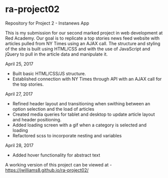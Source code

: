 # ra-project02
Repository for Project 2 - Instanews App

This is my submission for our second marked project in web development at Red Academy. Our goal is to replicate a top stories news feed website with articles pulled from NY Times using an AJAX call. The structure and styling of the site is built using HTML/CSS and with the use of JavaScript and jQuery to pull in the article data and manipulate it.

April 25, 2017
- Built basic HTML/CSS/JS structure.
- Established connection with NY Times through API with an AJAX call for the top stories.

April 27, 2017
- Refined header layout and transitioning when swithing between an option selection and the load of articles
- Created media queries for tablet and desktop to update article layout and header positioning.
- Added loading screen with a gif when a category is selected and loading
- Refactored scss to incorporate nesting and variables

April 28, 2017
- Added hover functionality for abstract text

A working version of this project can be viewed at - https://jwilliams8.github.io/ra-project02/